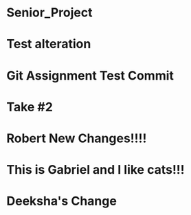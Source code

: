 # Senior_Project
# Test alteration

# Git Assignment Test Commit

# Take #2

# Robert New Changes!!!!
# This is Gabriel and I like cats!!!
# Deeksha's Change

